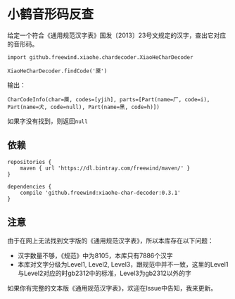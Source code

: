 小鹤音形码反查
=======

给定一个符合《通用规范汉字表》国发〔2013〕23号文规定的汉字，查出它对应的音形码。

```
import github.freewind.xiaohe.chardecoder.XiaoHeCharDecoder

XiaoHeCharDecoder.findCode('黡')
```

输出：

```
CharCodeInfo(char=黡, codes=[yjih], parts=[Part(name=厂, code=i), Part(name=犬, code=null), Part(name=黑, code=h)])
```

如果字没有找到，则返回`null`

依赖
---

```
repositories {
    maven { url 'https://dl.bintray.com/freewind/maven/' }
}

dependencies {
    compile 'github.freewind:xiaohe-char-decoder:0.3.1'
}
```

注意
---

由于在网上无法找到文字版的《通用规范汉字表》，所以本库存在以下问题：

- 汉字数量不够，《规范》中为8105，本库只有7886个汉字
- 本库对文字分级为Level1, Level2, Level3，跟规范中并不一致，这里的Level1与Level2对应的时gb2312中的标准，Level3为gb2312以外的字

如果你有完整的文本版《通用规范汉字表》，欢迎在Issue中告知，我来更新。
